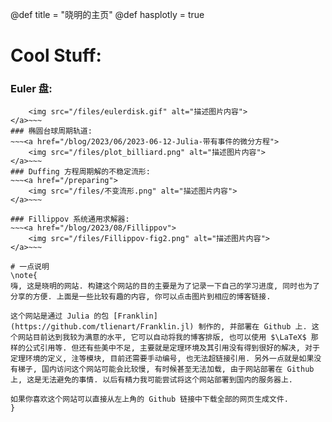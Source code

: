 @def title = "晓明的主页"
@def hasplotly = true

# Cool Stuff:

### Euler 盘:
~~~<a href="/preparing">
    <img src="/files/eulerdisk.gif" alt="描述图片内容">
</a>~~~
### 椭圆台球周期轨道:
~~~<a href="/blog/2023/06/2023-06-12-Julia-带有事件的微分方程">
    <img src="/files/plot_billiard.png" alt="描述图片内容">
</a>~~~
### Duffing 方程周期解的不稳定流形:
~~~<a href="/preparing">
    <img src="/files/不变流形.png" alt="描述图片内容">
</a>~~~

### Fillippov 系统通用求解器:
~~~<a href="/blog/2023/08/Fillippov">
    <img src="/files/Fillippov-fig2.png" alt="描述图片内容">
</a>~~~

# 一点说明
\note{
嗨, 这是晓明的网站. 构建这个网站的目的主要是为了记录一下自己的学习进度, 同时也为了分享的方便. 上面是一些比较有趣的内容, 你可以点击图片到相应的博客链接.

这个网站是通过 Julia 的包 [Franklin](https://github.com/tlienart/Franklin.jl) 制作的, 并部署在 Github 上. 这个网站目前达到我较为满意的水平, 它可以自动将我的博客排版, 也可以使用 $\LaTeX$ 那样的公式引用等. 但还有些美中不足, 主要就是定理环境及其引用没有得到很好的解决, 对于定理环境的定义, 注等模块, 目前还需要手动编号, 也无法超链接引用. 另外一点就是如果没有梯子, 国内访问这个网站可能会比较慢, 有时候甚至无法加载, 由于网站部署在 Github 上, 这是无法避免的事情. 以后有精力我可能尝试将这个网站部署到国内的服务器上.

如果你喜欢这个网站可以直接从左上角的 Github 链接中下载全部的网页生成文件.
}






